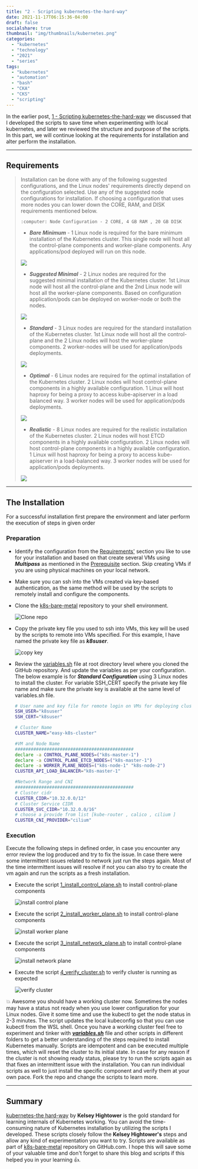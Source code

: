 ```yaml
---
title: "2 - Scripting kubernetes-the-hard-way"
date: 2021-11-17T06:15:36-04:00
draft: false
socialshare: true
thumbnail: "img/thumbnails/kubernetes.png"
categories:
  - "kubernetes"
  - "technology"
  - "2021"
  - "series"
tags:
  - "kubernetes"
  - "automation"
  - "bash"
  - "CKA"
  - "CKS"
  - "scripting"
---
```


In the earlier post, [1 - Scripting kubernetes-the-hard-way](/posts/technology/1-scripting-kubernetes-the-hard-way/) we discussed that I developed the scripts to save time when experimenting with local kubernetes, and later we reviewed the structure and purpose of the scripts. In this part, we will continue looking at the requirements for installation and alter perform the installation.

<!--more-->
---
## Requirements

>Installation can be done with any of the following suggested configurations, and the Linux nodes' requirements directly depend on the configuration selected. Use any of the suggested node configurations for installation. If choosing a configuration that uses more nodes you can lower down the CORE, RAM, and DISK requirements mentioned below.
>
>`:computer: Node Configuration - 2 CORE, 4 GB RAM , 20 GB DISK`
>
>- ***Bare Minimum*** - 1 Linux node is required for the bare minimum installation of the Kubernetes cluster. This single node will host all the control-plane components and worker-plane components. Any applications/pod deployed will run on this node.
>
> <img src="img/bare-minimum.svg" class="centerimg">
>  
>
>- ***Suggested Minimal*** - 2 Linux nodes are required for the suggested minimal installation of the Kubernetes cluster. 1st Linux node will host all the control-plane and the 2nd Linux node will host all the worker-plane components. Based on configuration application/pods can be deployed on worker-node or both the nodes.
>
>
> <img src="img/sug-minimal.svg" class="centerimg">
> 
>- ***Standard*** - 3 Linux nodes are required for the standard installation of the Kubernetes cluster. 1st Linux node will host all the control-plane and the 2 Linux nodes will host the worker-plane components. 2 worker-nodes will be used for application/pods deployments.
>
> <img src="img/standard.svg" class="centerimg">
>
>- ***Optimal*** - 6 Linux nodes are required for the optimal installation of the Kubernetes cluster. 2 Linux nodes will host control-plane components in a highly available configuration. 1 Linux will host haproxy for being a proxy to access kube-apiserver in a load balanced way. 3 worker nodes will be used for application/pods deployments.
>
> <img src="img/optimal.svg" class="centerimg">
> 
>- ***Realistic*** - 8 Linux nodes are required for the realistic installation of the Kubernetes cluster. 2 Linux nodes will host ETCD components in a highly available configuration. 2 Linux nodes will host control-plane components in a highly available configuration. 1 Linux will host haproxy for being a proxy to access kube-apiserver in a load-balanced way. 3 worker nodes will be used for application/pods deployments.
>
> <img src="img/realistic.svg" class="centerimg">
> 
---
## The Installation

For a successful installation first prepare the environment and later perform the execution of steps in given order

### Preparation

- Identify the configuration from the [Requirements'](#requirements) section you like to use for your installation and based on that create several VMs using ***Multipass*** as mentioned in the [Prerequisite](#prerequisites) section. Skip creating VMs if you are using physical machines on your local network.

- Make sure you can ssh into the VMs created via key-based authentication, as the same method will be used by the scripts to remotely install and configure the components.

- Clone the [k8s-bare-metal](https://github.com/tanwarsatya/k8s-bare-metal) repository to your shell environment.

  ![Clone repo](img/clone-repo.gif "clone repo")

- Copy the private key file you used to ssh into VMs, this key will be used by the scripts to remote into VMs specified. For this example, I have named the private key file as ***k8suser***.

  ![copy key](img/copy-key.gif "copy key")

- Review the [variables.sh](https://github.com/tanwarsatya/k8s-bare-metal/blob/main/variables.sh) file at root directory level where you cloned the GitHub repository. And update the variables as per your configuration. The below example is for ***Standard Configuration*** using 3 Linux nodes to install the cluster.  For variable SSH_CERT specify the private key file name and make sure the private key is available at the same level of variables.sh file.

  ```bash
  # User name and key file for remote login on VMs for deploying cluster component
  SSH_USER="k8suser"
  SSH_CERT="k8suser"

  # Cluster Name
  CLUSTER_NAME="easy-k8s-cluster"

  #VM and Node Name
  #############################################
  declare -a CONTROL_PLANE_NODES=("k8s-master-1")
  declare -a CONTROL_PLANE_ETCD_NODES=("k8s-master-1")
  declare -a WORKER_PLANE_NODES=("k8s-node-1" "k8s-node-2")
  CLUSTER_API_LOAD_BALANCER="k8s-master-1"

  #Network Range and CNI
  #############################################
  # Cluster cidr
  CLUSTER_CIDR="10.32.0.0/12"
  # Cluster Service CIDR
  CLUSTER_SVC_CIDR="10.32.0.0/16"
  # choose a provide from list [kube-router , calico , cilium ]
  CLUSTER_CNI_PROVIDER="cilium"
  ```

### Execution

Execute the following steps in defined order, in case you encounter any error review the log produced and try to fix the issue. In case there were some intermittent issues related to network just run the steps again. Most of the time intermittent issues will resolve if not you can also try to create the vm again and run the scripts as a fresh installation.

- Execute the script [1_install_control_plane.sh](https://github.com/tanwarsatya/k8s-bare-metal/blob/main/1_install_control_plane.sh) to install control-plane components

  ![install control plane](img/install-control-plane.gif "install ontrol plane")

- Execute the script [2_install_worker_plane.sh](https://github.com/tanwarsatya/k8s-bare-metal/blob/main/2_install_worker_plane.sh) to install control-plane components

  ![install worker plane](img/install-worker-plane.gif "install worker plane")

- Execute the script [3_install_network_plane.sh](https://github.com/tanwarsatya/k8s-bare-metal/blob/main/3_install_network_plane.sh) to install control-plane components

  ![install network plane](img/install-network-plane.gif "install network plane")

- Execute the script [4_verify_cluster.sh](https://github.com/tanwarsatya/k8s-bare-metal/blob/main/4_verify_cluster.sh) to verify cluster is running as expected

  ![verify cluster](img/verify-cluster.gif "verify cluster")



:boom: Awesome you should have a working cluster now. Sometimes the nodes may have a status not ready when you use lower configuration for your Linux nodes. Give it some time and use the kubectl to get the node status in 2-3 minutes. The script updates the local kubeconfig so that you can use kubectl from the WSL shell. Once you have a working cluster feel free to experiment and tinker with ***[variables.sh](https://github.com/tanwarsatya/k8s-bare-metal/blob/main/variables.sh)*** file and other scripts in different folders to get a better understanding of the steps required to install Kubernetes manually. Scripts are idempotent and can be executed multiple times, which will reset the cluster to its initial state. In case for any reason if the cluster is not showing ready status, please try to run the scripts again as that fixes an intermittent issue with the installation. You can run individual scripts as well to just install the specific component and verify them at your own pace. Fork the repo and change the scripts to learn more.

---
## Summary

[kubernetes-the hard-way](https://github.com/kelseyhightower/kubernetes-the-hard-way) by **Kelsey Hightower** is the gold standard for learning internals of Kubernetes working. You can avoid the time-consuming nature of Kubernetes installation by utilizing the scripts I developed. These scripts closely follow the **Kelsey Hightower's** steps and allow any kind of experimentation you want to try. Scripts are available as part of [k8s-bare-metal](https://github.com/tanwarsatya/k8s-bare-metal) repository on GitHub.com. I hope this will save some of your valuable time and don't forget to share this blog and scripts if this helped you in your learning :thumbsup:.
